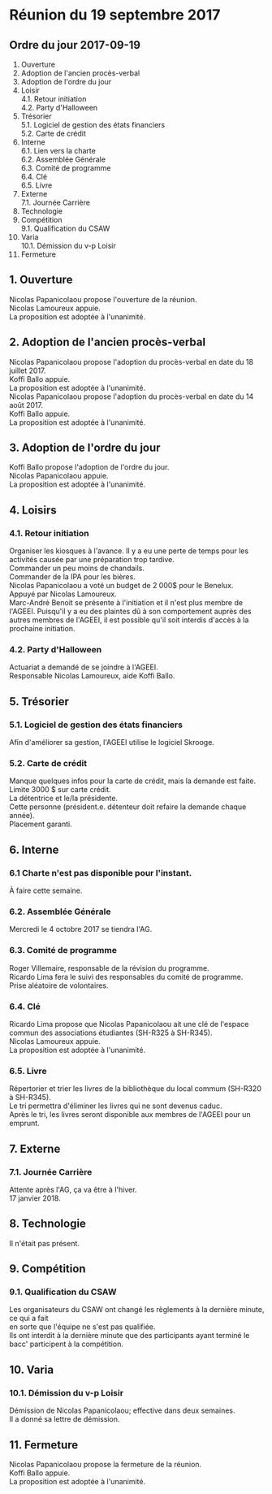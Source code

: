 # Réunion du 19 septembre 2017

## Ordre du jour 2017-09-19

1. Ouverture
2. Adoption de l'ancien procès-verbal
3. Adoption de l'ordre du jour
4. Loisir   
  4.1. Retour initiation   
  4.2. Party d'Halloween
5. Trésorier   
  5.1. Logiciel de gestion des états financiers  
  5.2. Carte de crédit
6. Interne  
  6.1. Lien vers la charte  
  6.2. Assemblée Générale  
  6.3. Comité de programme  
  6.4. Clé  
  6.5. Livre
7. Externe  
  7.1. Journée Carrière
8. Technologie
9. Compétition  
  9.1. Qualification du CSAW  
10. Varia  
  10.1. Démission du v-p Loisir
11. Fermeture


## 1. Ouverture

Nicolas Papanicolaou propose l'ouverture de la réunion.  
Nicolas Lamoureux appuie.  
La proposition est adoptée à l'unanimité.

## 2. Adoption de l'ancien procès-verbal  

Nicolas Papanicolaou propose l'adoption du procès-verbal en date du 18 juillet 2017.  
Koffi Ballo appuie.  
La proposition est adoptée à l'unanimité.  
Nicolas Papanicolaou propose l'adoption du procès-verbal en date du 14 août 2017.  
Koffi Ballo appuie.  
La proposition est adoptée à l'unanimité.

## 3. Adoption de l'ordre du jour  

Koffi Ballo propose l'adoption de l'ordre du jour.  
Nicolas Papanicolaou appuie.  
La proposition est adoptée à l'unanimité.

## 4. Loisirs

### 4.1. Retour initiation

Organiser les kiosques à l'avance. Il y a eu une perte de temps pour les activités
causée par une préparation trop tardive.  
Commander un peu moins de chandails.  
Commander de la IPA pour les bières.  
Nicolas Papanicolaou a voté un budget de 2 000$ pour le Benelux.  
Appuyé par Nicolas Lamoureux.  
Marc-André Benoit se présente à l'initiation et il n'est plus membre de l'AGEEI.
Puisqu'il y a eu des plaintes dû à son comportement auprès des autres membres
de l'AGEEI, il est possible qu'il soit interdis d'accès à la prochaine initiation.

### 4.2. Party d'Halloween

Actuariat a demandé de se joindre à l'AGEEI.  
Responsable Nicolas Lamoureux, aide Koffi Ballo.

## 5. Trésorier

### 5.1. Logiciel de gestion des états financiers

Afin d'améliorer sa gestion, l'AGEEI utilise le logiciel Skrooge.

### 5.2. Carte de crédit

Manque quelques infos pour la carte de crédit, mais la demande est faite.
Limite 3000 $ sur carte crédit.  
La détentrice et le/la présidente.  
Cette personne (président.e. détenteur doit refaire la demande chaque année).  
Placement garanti.

## 6. Interne

### 6.1 Charte n'est pas disponible pour l'instant.

À faire cette semaine.

### 6.2. Assemblée Générale

Mercredi le 4 octobre 2017 se tiendra l'AG.  

### 6.3. Comité de programme

Roger Villemaire, responsable de la révision du programme.  
Ricardo Lima fera le suivi des responsables du comité de programme.  
Prise aléatoire de volontaires.  

### 6.4. Clé

Ricardo Lima propose que Nicolas Papanicolaou ait une clé de l'espace commun
des associations étudiantes (SH-R325 à SH-R345).  
Nicolas Lamoureux appuie.  
La proposition est adoptée à l'unanimité.

### 6.5. Livre

Répertorier et trier les livres de la bibliothèque du local commum (SH-R320 à SH-R345).  
Le tri permettra d'éliminer les livres qui ne sont devenus caduc.  
Après le tri, les livres seront disponible aux membres de l'AGEEI pour un emprunt.

## 7. Externe

### 7.1. Journée Carrière

Attente après l'AG, ça va être à l'hiver.  
17 janvier 2018.

## 8. Technologie

Il n'était pas présent.  

## 9. Compétition

### 9.1. Qualification du CSAW  

Les organisateurs du CSAW ont changé les règlements à la dernière minute, ce qui a fait   
en sorte que l'équipe ne s'est pas qualifiée.  
Ils ont interdit à la dernière minute que des participants
ayant terminé le bacc' participent à la compétition.

## 10. Varia

### 10.1. Démission du v-p Loisir

Démission de Nicolas Papanicolaou; effective dans deux semaines.  
Il a donné sa lettre de démission.

## 11. Fermeture

Nicolas Papanicolaou propose la fermeture de la réunion.  
Koffi Ballo appuie.  
La proposition est adoptée à l'unanimité.
